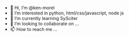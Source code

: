 - 👋 Hi, I’m @ken-morel
- 👀 I’m interested in python, html/css/javascript, node js
- 🌱 I’m currently learning SySciter
- 💞️ I’m looking to collaborate on ...
- 📫 How to reach me ...

<!---
ken-morel/ken-morel is a ✨ special ✨ repository because its `README.md` (this file) appears on your GitHub profile.
You can click the Preview link to take a look at your changes.
--->
